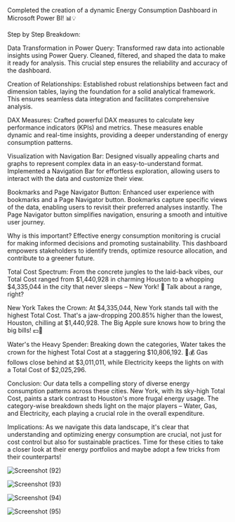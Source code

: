 Completed the creation of a dynamic Energy Consumption Dashboard in Microsoft Power BI! 📊💡

Step by Step Breakdown:

 Data Transformation in Power Query:
    Transformed raw data into actionable insights using Power Query. Cleaned, filtered, and shaped the data to make it ready for analysis. 
    This crucial step ensures the reliability and accuracy of the dashboard.

 Creation of Relationships:
    Established robust relationships between fact and dimension tables, laying the foundation for a solid analytical framework. 
    This ensures seamless data integration and facilitates comprehensive analysis.

 DAX Measures:
    Crafted powerful DAX measures to calculate key performance indicators (KPIs) and metrics. 
    These measures enable dynamic and real-time insights, providing a deeper understanding of energy consumption patterns.

 Visualization with Navigation Bar:
    Designed visually appealing charts and graphs to represent complex data in an easy-to-understand format. 
    Implemented a Navigation Bar for effortless exploration, allowing users to interact with the data and customize their view.

 Bookmarks and Page Navigator Button:
    Enhanced user experience with bookmarks and a Page Navigator button. Bookmarks capture specific views of the data, enabling users to revisit their preferred analyses instantly. 
    The Page Navigator button simplifies navigation, ensuring a smooth and intuitive user journey.

 Why is this important?
    Effective energy consumption monitoring is crucial for making informed decisions and promoting sustainability. 
    This dashboard empowers stakeholders to identify trends, optimize resource allocation, and contribute to a greener future.

 Total Cost Spectrum: From the concrete jungles to the laid-back vibes, our Total Cost ranged from $1,440,928 
    in charming Houston to a whopping $4,335,044 in the city that never sleeps – New York! 🗽 Talk about a range, right?

 New York Takes the Crown: At $4,335,044, New York stands tall with the highest Total Cost. 
    That's a jaw-dropping 200.85% higher than the lowest, Houston, chilling at $1,440,928. The Big Apple sure knows how to bring the big bills! 💵🍎

 Water's the Heavy Spender: Breaking down the categories, Water takes the crown for the highest Total Cost at a staggering $10,806,192. 
   🚿💰 Gas follows close behind at $3,011,011, while Electricity keeps the lights on with a Total Cost of $2,025,296.

Conclusion: Our data tells a compelling story of diverse energy consumption patterns across these cities. 
            New York, with its sky-high Total Cost, paints a stark contrast to Houston's more frugal energy usage. The category-wise breakdown sheds light on the major players – Water, Gas, and 
            Electricity, each playing a crucial role in the overall expenditure.
        
Implications: As we navigate this data landscape, it's clear that understanding and optimizing energy consumption are crucial, not just for cost control but also for sustainable practices. 
              Time for these cities to take a closer look at their energy portfolios and maybe adopt a few tricks from their counterparts!

![Screenshot (92)](https://github.com/archana2727/Energy-Consumptions-Dashboard/assets/134779663/4a77ce61-b463-4b46-8979-4812ee55fdf3)

              
![Screenshot (93)](https://github.com/archana2727/Energy-Consumptions-Dashboard/assets/134779663/d63a86b6-bf7e-4d7c-8e66-b3200c0f7640)

![Screenshot (94)](https://github.com/archana2727/Energy-Consumptions-Dashboard/assets/134779663/087f6d09-3fb4-4806-b573-1e89a2517409)

![Screenshot (95)](https://github.com/archana2727/Energy-Consumptions-Dashboard/assets/134779663/49510171-7808-469a-bdb9-030745564490)

